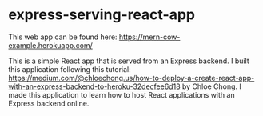 # express-serving-react-app

This web app can be found here: https://mern-cow-example.herokuapp.com/

This is a simple React app that is served from an Express backend.
I built this application following this tutorial: https://medium.com/@chloechong.us/how-to-deploy-a-create-react-app-with-an-express-backend-to-heroku-32decfee6d18 by Chloe Chong.
I made this application to learn how to host React applications with an Express backend online.
